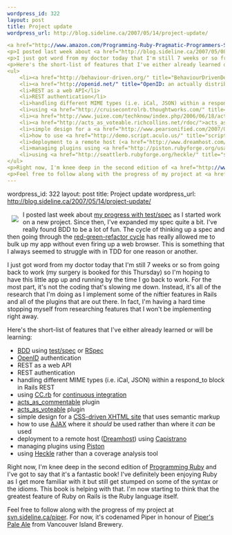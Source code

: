 ```yaml
--- 
wordpress_id: 322
layout: post
title: Project update
wordpress_url: http://blog.sideline.ca/2007/05/14/project-update/

<a href="http://www.amazon.com/Programming-Ruby-Pragmatic-Programmers-Second/dp/0974514055" title="Amazon.com: Programming Ruby: The Pragmatic Programmers' Guide, Second Edition: Books: Dave Thomas,Chad Fowler,Andy Hunt"><img src="http://ec1.images-amazon.com/images/I/413REDP4TQL._AA240_.jpg" align="left" vspace="10" hspace="10" border="0"></a>
<p>I posted last week about <a href="http://blog.sideline.ca/2007/05/08/ccrb-on-my-rails-project/" title="sideline.ca  &raquo; CC.rb on my Rails project">my progress with test/spec</a> as I started work on a new project.  Since then, I've expanded my spec quite a bit.  I've really found BDD to be a lot of fun.  The cycle of thinking up a spec and then going through the <a href="http://www.jamesshore.com/Blog/Red-Green-Refactor.html" title="James Shore: Successful Software">red-green-refactor cycle</a> has really allowed me to bulk up my app without even firing up a web browser.  This is something that I always seemed to struggle with in TDD for one reason or another.</p>
<p>I just got word from my doctor today that I'm still 7 weeks or so from going back to work (my surgery is booked for this Thursday) so I'm hoping to have this little app up and running by the time I go back to work.  For the most part, it's not the coding that's slowing me down.  Instead, it's all of the research that I'm doing as I implement some of the niftier features in Rails and all of the plugins that are out there.  In fact, I'm having a hard time stopping myself from researching features that I won't be implementing right away.</p>
<p>Here's the short-list of features that I've either already learned or will be learning:</p>
<ul>
	<li><a href="http://behaviour-driven.org/" title="BehaviourDrivenDevelopment - Behaviour-Driven Development">BDD</a> using <a href="http://chneukirchen.org/blog/archive/2007/01/announcing-test-spec-0-3-a-bdd-interface-for-test-unit.html" title="chris blogs: Announcing test/spec 0.3, a BDD interface for Test::Unit">test/spec</a> or <a href="http://rspec.rubyforge.org/" title="RSpec Home">RSpec</a></li>
	<li><a href="http://openid.net/" title="OpenID: an actually distributed identity system">OpenID</a> authentication</li>
	<li>REST as a web API</li>
	<li>REST authentication</li>
	<li>handling different MIME types (i.e. iCal, JSON) within a respond_to block in Rails REST</li>
	<li>using <a href="http://cruisecontrolrb.thoughtworks.com/" title="CruiseControl.rb">CC.rb</a> for <a href="http://en.wikipedia.org/wiki/Continuous_integration" title="Continuous integration - Wikipedia, the free encyclopedia">continuous integration</a>
	<li><a href="http://www.juixe.com/techknow/index.php/2006/06/18/acts-as-commentable-plugin/" title="Juixe TechKnow &raquo; Acts As Commentable Plugin">acts_as_commentable</a> plugin</li>
	<li><a href="http://acts_as_voteable.richcollins.net/rdoc/">acts_as_voteable</a> plugin</li>
	<li>simple design for a <a href="http://www.pearsonified.com/2007/04/definitive-guide-to-semantic-markup.php" title="The Definitive Guide to Semantic Web Markup for Blogs &#8212; Pearsonified">CSS-driven XHTML site</a> that uses semantic markup</li>
	<li>how to use <a href="http://demo.script.aculo.us/" title="script.aculo.us - web 2.0 javascript demos">AJAX</a> where it <em>should</em> be used rather than where it <em>can</em> be used</li>
	<li>deployment to a remote host (<a href="http://www.dreamhost.com/r.cgi?263573">Dreamhost</a>) using <a href="http://capify.org/" title="Capistrano:  Home">Capistrano</a></li>
	<li>managing plugins using <a href="http://piston.rubyforge.org/usage.html" title="Piston ~ Easy Vendor Branch Management">Piston</a></li>
	<li>using <a href="http://seattlerb.rubyforge.org/heckle/" title="seattlerb's heckle-1.3.0 Documentation">Heckle</a> rather than a coverage analysis tool</li>
</ul>
<p>Right now, I'm knee deep in the second edition of <a href="http://www.amazon.com/Programming-Ruby-Pragmatic-Programmers-Second/dp/0974514055" title="Amazon.com: Programming Ruby: The Pragmatic Programmers' Guide, Second Edition: Books: Dave Thomas,Chad Fowler,Andy Hunt">Programming Ruby</a> and I've got to say that it's a fantastic book!  I've definitely been enjoying Ruby as I get more familiar with it but still get stumped on some of the syntax or the idioms.  This book is helping with that.  I'm now starting to think that the greatest feature of Ruby on Rails is the Ruby language itself.</p>
<p>Feel free to follow along with the progress of my project at <a href="http://svn.sideline.ca/piper">svn.sideline.ca/piper</a>.  For now, it's codenamed Piper in honour of <a href="http://www.vanislandbrewery.com/index.php?pageid=2" title="Vancouver Island Brewery - Products - Brewers of all natural premium ales and lagers - 2">Piper's Pale Ale</a> from Vancouver Island Brewery.</p>
--- 
```

wordpress_id: 322
layout: post
title: Project update
wordpress_url: http://blog.sideline.ca/2007/05/14/project-update/

<a href="http://www.amazon.com/Programming-Ruby-Pragmatic-Programmers-Second/dp/0974514055" title="Amazon.com: Programming Ruby: The Pragmatic Programmers' Guide, Second Edition: Books: Dave Thomas,Chad Fowler,Andy Hunt"><img src="http://ec1.images-amazon.com/images/I/413REDP4TQL._AA240_.jpg" align="left" vspace="10" hspace="10" border="0"></a>
<p>I posted last week about <a href="http://blog.sideline.ca/2007/05/08/ccrb-on-my-rails-project/" title="sideline.ca  &raquo; CC.rb on my Rails project">my progress with test/spec</a> as I started work on a new project.  Since then, I've expanded my spec quite a bit.  I've really found BDD to be a lot of fun.  The cycle of thinking up a spec and then going through the <a href="http://www.jamesshore.com/Blog/Red-Green-Refactor.html" title="James Shore: Successful Software">red-green-refactor cycle</a> has really allowed me to bulk up my app without even firing up a web browser.  This is something that I always seemed to struggle with in TDD for one reason or another.</p>
<p>I just got word from my doctor today that I'm still 7 weeks or so from going back to work (my surgery is booked for this Thursday) so I'm hoping to have this little app up and running by the time I go back to work.  For the most part, it's not the coding that's slowing me down.  Instead, it's all of the research that I'm doing as I implement some of the niftier features in Rails and all of the plugins that are out there.  In fact, I'm having a hard time stopping myself from researching features that I won't be implementing right away.</p>
<p>Here's the short-list of features that I've either already learned or will be learning:</p>
<ul>
	<li><a href="http://behaviour-driven.org/" title="BehaviourDrivenDevelopment - Behaviour-Driven Development">BDD</a> using <a href="http://chneukirchen.org/blog/archive/2007/01/announcing-test-spec-0-3-a-bdd-interface-for-test-unit.html" title="chris blogs: Announcing test/spec 0.3, a BDD interface for Test::Unit">test/spec</a> or <a href="http://rspec.rubyforge.org/" title="RSpec Home">RSpec</a></li>
	<li><a href="http://openid.net/" title="OpenID: an actually distributed identity system">OpenID</a> authentication</li>
	<li>REST as a web API</li>
	<li>REST authentication</li>
	<li>handling different MIME types (i.e. iCal, JSON) within a respond_to block in Rails REST</li>
	<li>using <a href="http://cruisecontrolrb.thoughtworks.com/" title="CruiseControl.rb">CC.rb</a> for <a href="http://en.wikipedia.org/wiki/Continuous_integration" title="Continuous integration - Wikipedia, the free encyclopedia">continuous integration</a>
	<li><a href="http://www.juixe.com/techknow/index.php/2006/06/18/acts-as-commentable-plugin/" title="Juixe TechKnow &raquo; Acts As Commentable Plugin">acts_as_commentable</a> plugin</li>
	<li><a href="http://acts_as_voteable.richcollins.net/rdoc/">acts_as_voteable</a> plugin</li>
	<li>simple design for a <a href="http://www.pearsonified.com/2007/04/definitive-guide-to-semantic-markup.php" title="The Definitive Guide to Semantic Web Markup for Blogs &#8212; Pearsonified">CSS-driven XHTML site</a> that uses semantic markup</li>
	<li>how to use <a href="http://demo.script.aculo.us/" title="script.aculo.us - web 2.0 javascript demos">AJAX</a> where it <em>should</em> be used rather than where it <em>can</em> be used</li>
	<li>deployment to a remote host (<a href="http://www.dreamhost.com/r.cgi?263573">Dreamhost</a>) using <a href="http://capify.org/" title="Capistrano:  Home">Capistrano</a></li>
	<li>managing plugins using <a href="http://piston.rubyforge.org/usage.html" title="Piston ~ Easy Vendor Branch Management">Piston</a></li>
	<li>using <a href="http://seattlerb.rubyforge.org/heckle/" title="seattlerb's heckle-1.3.0 Documentation">Heckle</a> rather than a coverage analysis tool</li>
</ul>
<p>Right now, I'm knee deep in the second edition of <a href="http://www.amazon.com/Programming-Ruby-Pragmatic-Programmers-Second/dp/0974514055" title="Amazon.com: Programming Ruby: The Pragmatic Programmers' Guide, Second Edition: Books: Dave Thomas,Chad Fowler,Andy Hunt">Programming Ruby</a> and I've got to say that it's a fantastic book!  I've definitely been enjoying Ruby as I get more familiar with it but still get stumped on some of the syntax or the idioms.  This book is helping with that.  I'm now starting to think that the greatest feature of Ruby on Rails is the Ruby language itself.</p>
<p>Feel free to follow along with the progress of my project at <a href="http://svn.sideline.ca/piper">svn.sideline.ca/piper</a>.  For now, it's codenamed Piper in honour of <a href="http://www.vanislandbrewery.com/index.php?pageid=2" title="Vancouver Island Brewery - Products - Brewers of all natural premium ales and lagers - 2">Piper's Pale Ale</a> from Vancouver Island Brewery.</p>
